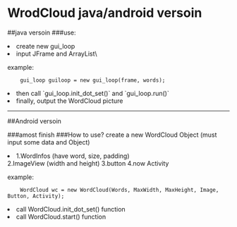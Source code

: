WrodCloud java/android versoin
===========================
##java versoin
###use:
<li>create new gui_loop</li>
<li>input JFrame and ArrayList\<StringInfo\></li>

example:

        gui_loop guiloop = new gui_loop(frame, words);

<li>then call `gui_loop.init_dot_set()` and `gui_loop.run()`</li>
<li>finally, output the WordCloud picture</li>

----

##Android versoin

###amost finish
###How to use?
<lu>create a new WordCloud Object (must input some data and Object)</lu>
    <li>1.WordInfos (have word, size, padding)</li>
    2.ImageView (width and height)
    3.button
    4.now Activity

example:

        WordCloud wc = new WordCloud(Words, MaxWidth, MaxHeight, Image, Button, Activity);

<li>call WordCloud.init_dot_set() function</li>
<li>call WordCloud.start() function</li>
